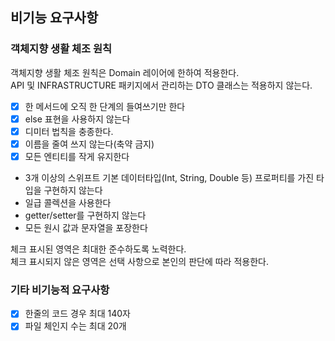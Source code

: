 ## 비기능 요구사항 
### 객체지향 생활 체조 원칙
객체지향 생활 체조 원칙은 Domain 레이어에 한하여 적용한다.  
API 및 INFRASTRUCTURE 패키지에서 관리하는 DTO 클래스는 적용하지 않는다.

- [x] 한 메서드에 오직 한 단계의 들여쓰기만 한다
- [x] else 표현을 사용하지 않는다
- [x] 디미터 법칙을 충종한다.
- [x] 이름을 줄여 쓰지 않는다(축약 금지)
- [x] 모든 엔티티를 작게 유지한다
- 3개 이상의 스위프트 기본 데이터타입(Int, String, Double 등) 프로퍼티를 가진 타입을 구현하지 않는다
- 일급 콜렉션을 사용한다
- getter/setter를 구현하지 않는다
- 모든 원시 값과 문자열을 포장한다

체크 표시된 영역은 최대한 준수하도록 노력한다.  
체크 표시되지 않은 영역은 선택 사항으로 본인의 판단에 따라 적용한다.


### 기타 비기능적 요구사항

- [x] 한줄의 코드 경우 최대 140자
- [x] 파일 체인지 수는 최대 20개
